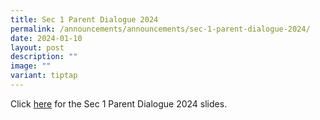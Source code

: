 ```yaml
---
title: Sec 1 Parent Dialogue 2024
permalink: /announcements/announcements/sec-1-parent-dialogue-2024/
date: 2024-01-10
layout: post
description: ""
image: ""
variant: tiptap
---
```

<p>Click&nbsp;<a href="https://www.crestsec.edu.sg/info-at-crest/useful-links/parent/" rel="noopener noreferrer nofollow" target="_blank">here</a> for the Sec 1 Parent Dialogue 2024 slides.</p>